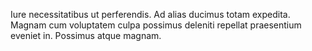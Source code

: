 Iure necessitatibus ut perferendis. Ad alias ducimus totam expedita. Magnam cum voluptatem culpa possimus deleniti repellat praesentium eveniet in. Possimus atque magnam.